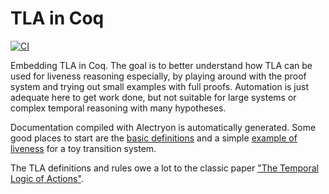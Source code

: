 # TLA in Coq

[![CI](https://github.com/tchajed/coq-tla/actions/workflows/build.yml/badge.svg)](https://github.com/tchajed/coq-tla/actions/workflows/build.yml)

Embedding TLA in Coq. The goal is to better understand how TLA can be used for
liveness reasoning especially, by playing around with the proof system and
trying out small examples with full proofs. Automation is just adequate here to
get work done, but not suitable for large systems or complex temporal reasoning
with many hypotheses.

Documentation compiled with Alectryon is automatically generated. Some good
places to start are the [basic
definitions](https://tchajed.github.io/coq-tla/defs.html) and a simple [example
of liveness](https://tchajed.github.io/coq-tla/examples/hello_liveness.html) for
a toy transition system.

The TLA definitions and rules owe a lot to the classic paper ["The Temporal
Logic of Actions"](https://dl.acm.org/doi/pdf/10.1145/177492.177726).
